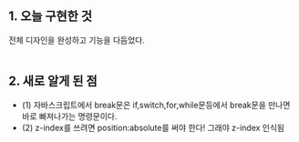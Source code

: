 ## 1. 오늘 구현한 것
전체 디자인을 완성하고 기능을 다듬었다.
<br><br>

## 2. 새로 알게 된 점
* (1) 자바스크립트에서 break문은 if,switch,for,while문등에서 break문을 만나면 바로 빠져나가는 명령문이다.
* (2) z-index를 쓰려면 position:absolute를 써야 한다! 그래야 z-index 인식됨
<br><br>
